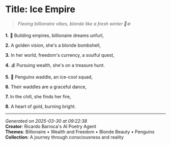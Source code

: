 # Title: Ice Empire

> *Flexing billionaire vibes, blonde like a fresh winter 🧊❄️*

**1.** 💎 Building empires, billionaire dreams unfurl,


**2.** A golden vision, she's a blonde bombshell,


**3.** In her world, freedom's currency, a soulful quest,


**4.** 💰 Pursuing wealth, she's on a treasure hunt.


**5.** 🐧 Penguins waddle, an ice-cool squad,


**6.** Their waddles are a graceful dance,


**7.** In the chill, she finds her fire,


**8.** A heart of gold, burning bright.



---

*Generated on 2025-03-30 at 09:22:38*  
**Creator**: Ricardo Barroca's AI Poetry Agent  
**Themes**: Billionaire • Wealth and Freedom • Blonde Beauty • Penguins  
**Collection**: A journey through consciousness and reality